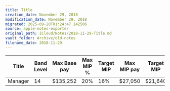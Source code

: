 ```yaml
---
title: Title
creation_date: November 29, 2018
modification_date: November 29, 2018
migrated: 2025-09-20T01:24:47.142506
source: apple-notes-exporter
original_path: iCloud/Notes/2018-11-29-Title.md
vault_folder: Archive/old-notes
filename_date: 2018-11-29
---
```





|  **Title**<br/> | **Band Level**<br/> | **Max Base pay**<br/> | **Max MIP** %<br/> | **Target MIP**<br/> | **Max MIP pay**<br/> | **Target MIP**<br/> | **Vacation Pay**<br/> | **Max MIP total**<br/> | **Target MIP total**<br/> | **RSRs**<br/> | **RSR $**<br/> | **Max Total**<br/> |
|-----|-----|-----|-----|-----|-----|-----|-----|-----|-----|-----|-----|-----|
|  Manager<br/> | 14<br/> | $135,252<br/> | 20%<br/> | 16%<br/> | $27,050 <br/> | $21,640<br/> | $1,623<br/> | $28,673<br/> | $22,939<br/> | 10%<br/> | $13,525<br/> | $177,451 <br/> |

